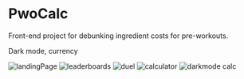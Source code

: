# PwoCalc
Front-end project for debunking ingredient costs for pre-workouts.

Dark mode, currency

![landingPage](https://user-images.githubusercontent.com/103920979/221876665-d4150d87-9f6d-4dcb-b35d-f5752ee8424b.png)
![leaderboards](https://user-images.githubusercontent.com/103920979/222963660-0cf6d98d-eed0-4c2c-9075-5b77a1894947.png)
![duel](https://user-images.githubusercontent.com/103920979/221876773-1fcec4c0-e07e-4c98-8b1e-15c30667edeb.png)
![calculator](https://user-images.githubusercontent.com/103920979/221876702-64dd9137-3c01-49c6-936c-f90cfdbbd49d.png)
![darkmode calc](https://user-images.githubusercontent.com/103920979/221876714-de226acc-b562-4843-a798-ead30de90c49.png)



